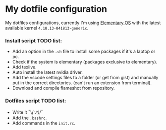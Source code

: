 # My dotfile configuration

My dotfiles configurations, currently I'm using [Elementary OS](https://elementary.io/) with the latest available kernel `4.18.13-041813-generic`.

### Install script TODO list:

- Add an option in the `.sh` file to install some packages if it's a laptop or pc.
- Check if the system is elementary (packages exclusive to elementary).
- Add texlive.
- Auto install the latest nvidia driver.
- Add the vscode settings files to a folder (or get from gist) and manually put in the correct directories. (can't run an extension from terminal).
- Download and compile flameshot from repository.

### Dotfiles script TODO list:

- Write it ¯\\_(ツ)_/¯
- Add the `.bashrc`.
- Add commands in the `init.rc`.
